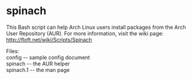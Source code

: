 spinach
=======
This Bash script can help Arch Linux users install packages from the
Arch User Repository (AUR). For more information, visit the wiki page:
  http://floft.net/wiki/Scripts/Spinach

Files:  
  config	-- sample config document  
  spinach	-- the AUR helper  
  spinach.1	-- the man page  
